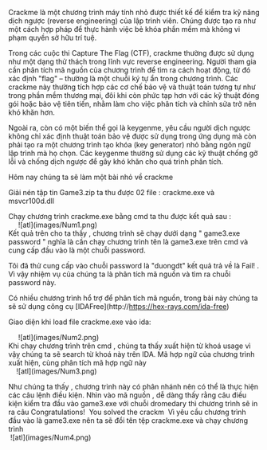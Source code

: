 Crackme là một chương trình máy tính nhỏ được thiết kế để kiểm tra kỹ năng dịch ngược (reverse engineering) của lập trình viên. Chúng được tạo ra như một cách hợp pháp để thực hành việc bẻ khóa phần mềm mà không vi phạm quyền sở hữu trí tuệ.  

Trong các cuộc thi Capture The Flag (CTF), crackme thường được sử dụng như một dạng thử thách trong lĩnh vực reverse engineering. Người tham gia cần phân tích mã nguồn của chương trình để tìm ra cách hoạt động, từ đó xác định "flag" – thường là một chuỗi ký tự ẩn trong chương trình. Các crackme này thường tích hợp các cơ chế bảo vệ và thuật toán tương tự như trong phần mềm thương mại, đôi khi còn phức tạp hơn với các kỹ thuật đóng gói hoặc bảo vệ tiên tiến, nhằm làm cho việc phân tích và chỉnh sửa trở nên khó khăn hơn. 

Ngoài ra, còn có một biến thể gọi là keygenme, yêu cầu người dịch ngược không chỉ xác định thuật toán bảo vệ được sử dụng trong ứng dụng mà còn phải tạo ra một chương trình tạo khóa (key generator) nhỏ bằng ngôn ngữ lập trình mà họ chọn. Các keygenme thường sử dụng các kỹ thuật chống gỡ lỗi và chống dịch ngược để gây khó khăn cho quá trình phân tích.  


Hôm nay chúng ta sẽ làm một bài nhỏ về crackme  

Giải nén tập tin Game3.zip ta thu được 02 file : crackme.exe và msvcr100d.dll  

Chạy chương trình crackme.exe bằng cmd ta thu được kết quả sau :  
      !\[atl\](images/Num1.png)  
 Kết quả trên cho ta thấy , chương trình sẽ chạy dưới dạng " game3.exe password " nghĩa là cần chạy chương trình tên là game3.exe trên cmd và cung cấp đầu vào là một chuỗi password.  
 
 
Tôi đã thử cung cấp vào chuỗi password là "duongdt" kết quả trả về là Fail! . Vì vậy nhiệm vụ của chúng ta là phân tích mã nguồn và tìm ra chuỗi password này.  

Có nhiều chương trình hổ trợ để phân tích mã nguồn, trong bài này chúng ta sẽ sử dụng công cụ \[IDAFree\](http://https://hex-rays.com/ida-free)  

Giao diện khi load file crackme.exe vào ida:  

      !\[atl\](images/Num2.png)  
Khi chạy chương trình trên cmd , chúng ta thấy xuất hiện từ khoá usage vì vậy chúng ta sẽ search từ khoá này trên IDA. Mã hợp ngữ của chương trình xuất hiện, cùng phân tích mã hợp ngữ này  
    !\[atl\](images/Num3.png)  

Như chúng ta thấy , chương trình này có phân nhánh nên có thể là thực hiện các câu lệnh điều kiện. Nhìn vào mã nguồn , dễ dàng thấy rằng câu điều kiện kiểm tra đầu vào game3.exe với chuỗi dromedary thì chương trình sẽ in ra câu Congratulations!  You solved the crackm  Vì yêu cầu chương trình đầu vào là game3.exe nên ta sẽ đổi tên tệp crackme.exe và chạy chương trình   
 !\[atl\](images/Num4.png)